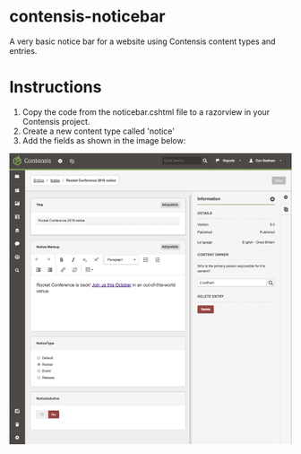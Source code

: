# contensis-noticebar
A very basic notice bar for a website using Contensis content types and entries.

# Instructions
1. Copy the code from the noticebar.cshtml file to a razorview in your Contensis project.
2. Create a new content type called 'notice'
3. Add the fields as shown in the image below:

![alt text](notice-entry-fields.png "A screenshot of the notice entry fields. ")
